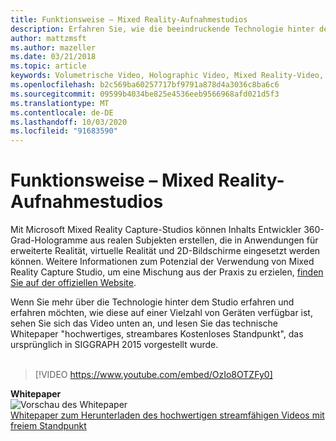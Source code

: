 ```yaml
---
title: Funktionsweise – Mixed Reality-Aufnahmestudios
description: Erfahren Sie, wie die beeindruckende Technologie hinter der 360-prozentigen Holographic-Video Erfassung von Microsoft funktioniert.
author: mattzmsft
ms.author: mazeller
ms.date: 03/21/2018
ms.topic: article
keywords: Volumetrische Video, Holographic Video, Mixed Reality-Video, – Hologramm
ms.openlocfilehash: b2c569ba60257717bf9791a878d4a3036c8ba6c6
ms.sourcegitcommit: 09599b4034be825e4536eeb9566968afd021d5f3
ms.translationtype: MT
ms.contentlocale: de-DE
ms.lasthandoff: 10/03/2020
ms.locfileid: "91683590"
---
```

# <a name="how-it-works---mixed-reality-capture-studios"></a>Funktionsweise – Mixed Reality-Aufnahmestudios

Mit Microsoft Mixed Reality Capture-Studios können Inhalts Entwickler 360-Grad-Hologramme aus realen Subjekten erstellen, die in Anwendungen für erweiterte Realität, virtuelle Realität und 2D-Bildschirme eingesetzt werden können. Weitere Informationen zum Potenzial der Verwendung von Mixed Reality Capture Studio, um eine Mischung aus der Praxis zu erzielen, [finden Sie auf der offiziellen Website](https://www.microsoft.com//mixed-reality/capture-studios).

Wenn Sie mehr über die Technologie hinter dem Studio erfahren und erfahren möchten, wie diese auf einer Vielzahl von Geräten verfügbar ist, sehen Sie sich das Video unten an, und lesen Sie das technische Whitepaper "hochwertiges, streambares Kostenloses Standpunkt", das ursprünglich in SIGGRAPH 2015 vorgestellt wurde.
<br>
<br>
>[!VIDEO https://www.youtube.com/embed/OzIo8OTZFy0]


**Whitepaper**<br>
![Vorschau des Whitepaper](images/siggraph-whitepaper-thumb-200px.png)<br>
[Whitepaper zum Herunterladen des hochwertigen streamfähigen Videos mit freiem Standpunkt](images/high-quality-streamable-free-viewpoint-video.pdf)
